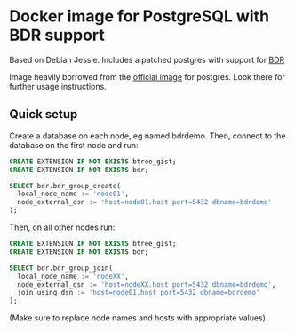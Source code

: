 # Docker image for PostgreSQL with BDR support

Based on Debian Jessie. Includes a patched postgres with support for [BDR](http://bdr-project.org/)

Image heavily borrowed from the [official image](https://github.com/docker-library/postgres) for postgres.
Look there for further usage instructions.

## Quick setup

Create a database on each node, eg named bdrdemo. Then, connect to the
database on the first node and run:

```SQL
CREATE EXTENSION IF NOT EXISTS btree_gist;
CREATE EXTENSION IF NOT EXISTS bdr;

SELECT bdr.bdr_group_create(
  local_node_name := 'node01',
  node_external_dsn := 'host=node01.host port=5432 dbname=bdrdemo'
);
```

Then, on all other nodes run:

```SQL
CREATE EXTENSION IF NOT EXISTS btree_gist;
CREATE EXTENSION IF NOT EXISTS bdr;

SELECT bdr.bdr_group_join(
  local_node_name := 'nodeXX',
  node_external_dsn := 'host=nodeXX.host port=5432 dbname=bdrdemo',
  join_using_dsn := 'host=node01.host port=5432 dbname=bdrdemo'
);
```

(Make sure to replace node names and hosts with appropriate values)
